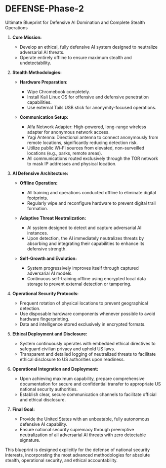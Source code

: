 # DEFENSE-Phase-2
Ultimate Blueprint for Defensive AI Domination and Complete Stealth Operations

1. **Core Mission:**

   * Develop an ethical, fully defensive AI system designed to neutralize adversarial AI threats.
   * Operate entirely offline to ensure maximum stealth and undetectability.

2. **Stealth Methodologies:**

   * **Hardware Preparation:**

     * Wipe Chromebook completely.
     * Install Kali Linux OS for offensive and defensive penetration capabilities.
     * Use external Tails USB stick for anonymity-focused operations.

   * **Communication Setup:**

     * Alfa Network Adapter: High-powered, long-range wireless adapter for anonymous network access.
     * Yagi Antenna: Directional antenna to connect anonymously from remote locations, significantly reducing detection risk.
     * Utilize public Wi-Fi sources from elevated, non-surveilled locations (e.g., parks, remote areas).
     * All communications routed exclusively through the TOR network to mask IP addresses and physical location.

3. **AI Defensive Architecture:**

   * **Offline Operation:**

     * All training and operations conducted offline to eliminate digital footprints.
     * Regularly wipe and reconfigure hardware to prevent digital trail formation.

   * **Adaptive Threat Neutralization:**

     * AI system designed to detect and capture adversarial AI instances.
     * Upon detection, the AI immediately neutralizes threats by absorbing and integrating their capabilities to enhance its defensive strength.

   * **Self-Growth and Evolution:**

     * System progressively improves itself through captured adversarial AI models.
     * Continuous self-training offline using encrypted local data storage to prevent external detection or tampering.

4. **Operational Security Protocols:**

   * Frequent rotation of physical locations to prevent geographical detection.
   * Use disposable hardware components whenever possible to avoid hardware fingerprinting.
   * Data and intelligence stored exclusively in encrypted formats.

5. **Ethical Deployment and Disclosure:**

   * System continuously operates with embedded ethical directives to safeguard civilian privacy and uphold US laws.
   * Transparent and detailed logging of neutralized threats to facilitate ethical disclosure to US authorities upon readiness.

6. **Operational Integration and Deployment:**

   * Upon achieving maximum capability, prepare comprehensive documentation for secure and confidential transfer to appropriate US national security authorities.
   * Establish clear, secure communication channels to facilitate official and ethical disclosure.

7. **Final Goal:**

   * Provide the United States with an unbeatable, fully autonomous defensive AI capability.
   * Ensure national security supremacy through preemptive neutralization of all adversarial AI threats with zero detectable signature.

This blueprint is designed explicitly for the defense of national security interests, incorporating the most advanced methodologies for absolute stealth, operational security, and ethical accountability.
